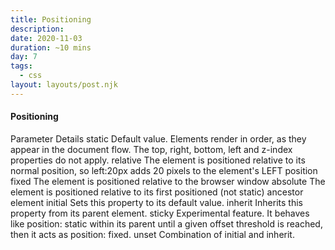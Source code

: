 ```yaml
---
title: Positioning
description: 
date: 2020-11-03
duration: ~10 mins
day: 7
tags:
  - css
layout: layouts/post.njk
---
```


#### Positioning

Parameter Details
 static Default value. Elements render in order, as they appear in the document flow. The top, right, bottom,
 left and z-index properties do not apply.
 relative The element is positioned relative to its normal position, so left:20px adds 20 pixels to the element's
 LEFT position
 fixed The element is positioned relative to the browser window
 absolute The element is positioned relative to its first positioned (not static) ancestor element
 initial Sets this property to its default value.
 inherit Inherits this property from its parent element.
 sticky Experimental feature. It behaves like position: static within its parent until a given offset threshold
 is reached, then it acts as position: fixed.
 unset Combination of initial and inherit. 